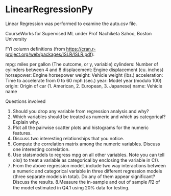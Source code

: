 # LinearRegressionPy
Linear Regression was performed to examine the auto.csv file.

CourseWorks for Supervised ML under Prof Nachiketa Sahoo, Boston University

FYI column definitions (from https://cran.r-project.org/web/packages/ISLR/ISLR.pdf):

mpg: miles per gallon (The outcome, or y, variable)
cylinders: Number of cylinders between 4 and 8
displacement: Engine displacement (cu. inches)
horsepower: Engine horsepower
weight: Vehicle weight (lbs.)
acceleration: Time to accelerate from 0 to 60 mph (sec.)
year: Model year (modulo 100)
origin: Origin of car (1. American, 2. European, 3. Japanese)
name: Vehicle name


Questions involved 
1. Should you drop any variable from regression analysis and why?
2. Which variables should be treated as numeric and which as categorical? Explain why.
3. Plot all the pairwise scatter plots and histograms for the numeric features.
4. Discuss two interesting relationships that you notice.
5. Compute the correlation matrix among the numeric variables. Discuss one interesting correlation.
6. Use statsmodels to regress mpg on all other variables. Note you can tell ols() to treat a variable as categorical by enclosing the variable in C().
7. From the above regression model, include two way interactions between a numeric and categorical variable in three different regression models (three separate models in total). Do any of them appear significant? Discuss the results.
8.Measure the in-sample and out of sample  𝑅2  of the model estimated in Q4.1 using 20% data for testing.

